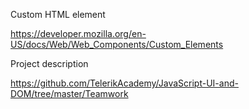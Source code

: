 Custom HTML element

https://developer.mozilla.org/en-US/docs/Web/Web_Components/Custom_Elements

Project description

https://github.com/TelerikAcademy/JavaScript-UI-and-DOM/tree/master/Teamwork
